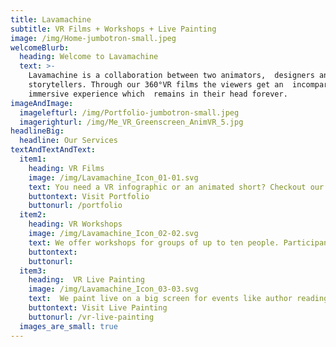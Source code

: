 ```yaml
---
title: Lavamachine
subtitle: VR Films + Workshops + Live Painting
image: /img/Home-jumbotron-small.jpeg
welcomeBlurb:
  heading: Welcome to Lavamachine
  text: >-
    Lavamachine is a collaboration between two animators,  designers and
    storytellers. Through our 360°VR films the viewers get an  incomparable
    immersive experience which  remains in their head forever.
imageAndImage:
  imagelefturl: /img/Portfolio-jumbotron-small.jpeg
  imagerighturl: /img/Me_VR_Greenscreen_AnimVR_5.jpg
headlineBig:
  headline: Our Services
textAndTextAndText:
  item1:
    heading: VR Films
    image: /img/Lavamachine_Icon_01-01.svg
    text: You need a VR infographic or an animated short? Checkout our portfolio.
    buttontext: Visit Portfolio
    buttonurl: /portfolio
  item2:
    heading: VR Workshops
    image: /img/Lavamachine_Icon_02-02.svg
    text: We offer workshops for groups of up to ten people. Participants learn to use Rift and different VR painting tools. The standard length is four hours.
    buttontext: 
    buttonurl: 
  item3:
    heading:  VR Live Painting
    image: /img/Lavamachine_Icon_03-03.svg
    text:  We paint live on a big screen for events like author readings, concerts and festivals. Give your audience a refreshing and unforgettable experience.
    buttontext: Visit Live Painting
    buttonurl: /vr-live-painting
  images_are_small: true
---
```


